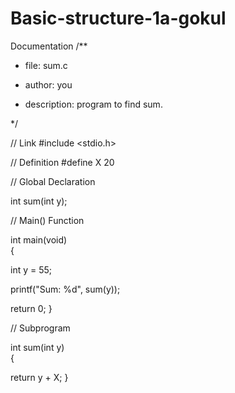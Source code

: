 # Basic-structure-1a-gokul
Documentation 
/**                      

 * file: sum.c 

 * author: you 

 * description: program to find sum. 

 */



  
// Link 
#include <stdio.h>       

  

// Definition 
#define X 20  

  

// Global Declaration 

int sum(int y);    

  

// Main() Function 

int main(void)        
{ 

  int y = 55; 

  printf("Sum: %d", sum(y)); 

  return 0; 
} 

  

// Subprogram 

int sum(int y)  
{ 

  return y + X; 
}
